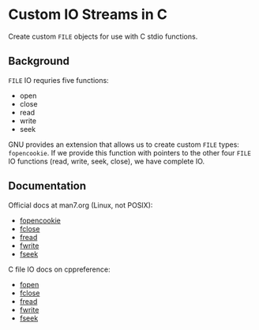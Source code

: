 # Custom IO Streams in C

Create custom `FILE` objects for use with C stdio functions.

## Background

`FILE` IO requries five functions:

  * open
  * close
  * read
  * write
  * seek

GNU provides an extension that allows us to create custom `FILE` types:
` fopencookie`. If we provide this function with pointers to the other four
`FILE` IO functions (read, write, seek, close), we have complete IO.

## Documentation

Official docs at man7.org (Linux, not POSIX):

  * [fopencookie](http://man7.org/linux/man-pages/man3/fopencookie.3.html)
  * [fclose](http://man7.org/linux/man-pages/man3/fclose.3.html)
  * [fread](http://man7.org/linux/man-pages/man3/fread.3.html)
  * [fwrite](http://man7.org/linux/man-pages/man3/fwrite.3.html)
  * [fseek](http://man7.org/linux/man-pages/man3/fseek.3.html)

C file IO docs on cppreference:

  * [fopen](https://en.cppreference.com/w/c/io/fopen)
  * [fclose](https://en.cppreference.com/w/c/io/fclose)
  * [fread](https://en.cppreference.com/w/c/io/fread)
  * [fwrite](https://en.cppreference.com/w/c/io/fwrite)
  * [fseek](https://en.cppreference.com/w/c/io/fseek)
